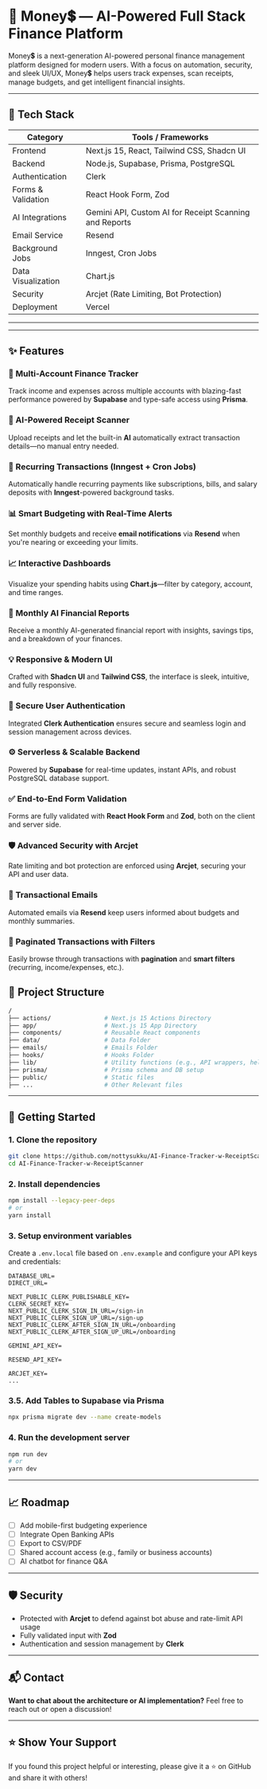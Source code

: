 


# 🚀 Money💲 — AI-Powered Full Stack Finance Platform

Money💲 is a next-generation AI-powered personal finance management platform designed for modern users. With a focus on automation, security, and sleek UI/UX, Money💲 helps users track expenses, scan receipts, manage budgets, and get intelligent financial insights.

---

## 🔧 Tech Stack

| Category           | Tools / Frameworks                                     |
| ------------------ | ------------------------------------------------------ |
| Frontend           | Next.js 15, React, Tailwind CSS, Shadcn UI             |
| Backend            | Node.js, Supabase, Prisma, PostgreSQL                  |
| Authentication     | Clerk                                                  |
| Forms & Validation | React Hook Form, Zod                                   |
| AI Integrations    | Gemini API, Custom AI for Receipt Scanning and Reports |
| Email Service      | Resend                                                 |
| Background Jobs    | Inngest, Cron Jobs                                     |
| Data Visualization | Chart.js                                               |
| Security           | Arcjet (Rate Limiting, Bot Protection)                 |
| Deployment         | Vercel                                                 |

---
---

## ✨ Features

### 🏦 Multi-Account Finance Tracker

Track income and expenses across multiple accounts with blazing-fast performance powered by **Supabase** and type-safe access using **Prisma**.

### 📸 AI-Powered Receipt Scanner

Upload receipts and let the built-in **AI** automatically extract transaction details—no manual entry needed.

### 🔁 Recurring Transactions (Inngest + Cron Jobs)

Automatically handle recurring payments like subscriptions, bills, and salary deposits with **Inngest**-powered background tasks.

### 📊 Smart Budgeting with Real-Time Alerts

Set monthly budgets and receive **email notifications** via **Resend** when you're nearing or exceeding your limits.

### 📈 Interactive Dashboards

Visualize your spending habits using **Chart.js**—filter by category, account, and time ranges.

### 🧠 Monthly AI Financial Reports

Receive a monthly AI-generated financial report with insights, savings tips, and a breakdown of your finances.

### 💡 Responsive & Modern UI

Crafted with **Shadcn UI** and **Tailwind CSS**, the interface is sleek, intuitive, and fully responsive.

### 🔐 Secure User Authentication

Integrated **Clerk Authentication** ensures secure and seamless login and session management across devices.

### ⚙️ Serverless & Scalable Backend

Powered by **Supabase** for real-time updates, instant APIs, and robust PostgreSQL database support.

### ✅ End-to-End Form Validation

Forms are fully validated with **React Hook Form** and **Zod**, both on the client and server side.

### 🛡️ Advanced Security with Arcjet

Rate limiting and bot protection are enforced using **Arcjet**, securing your API and user data.

### 📩 Transactional Emails

Automated emails via **Resend** keep users informed about budgets and monthly summaries.

### 📃 Paginated Transactions with Filters

Easily browse through transactions with **pagination** and **smart filters** (recurring, income/expenses, etc.).



## 📂 Project Structure

```bash
/
├── actions/               # Next.js 15 Actions Directory
├── app/                   # Next.js 15 App Directory
├── components/            # Reusable React components
├── data/                  # Data Folder
├── emails/                # Emails Folder
├── hooks/                 # Hooks Folder
├── lib/                   # Utility functions (e.g., API wrappers, helpers)
├── prisma/                # Prisma schema and DB setup
├── public/                # Static files
├── ...                    # Other Relevant files
```

---

## 🚀 Getting Started

### 1. Clone the repository

```bash
git clone https://github.com/nottysukku/AI-Finance-Tracker-w-ReceiptScanner.git
cd AI-Finance-Tracker-w-ReceiptScanner
```

### 2. Install dependencies

```bash
npm install --legacy-peer-deps
# or
yarn install

```

### 3. Setup environment variables

Create a `.env.local` file based on `.env.example` and configure your API keys and credentials:

```env
DATABASE_URL=
DIRECT_URL=

NEXT_PUBLIC_CLERK_PUBLISHABLE_KEY=
CLERK_SECRET_KEY=
NEXT_PUBLIC_CLERK_SIGN_IN_URL=/sign-in
NEXT_PUBLIC_CLERK_SIGN_UP_URL=/sign-up
NEXT_PUBLIC_CLERK_AFTER_SIGN_IN_URL=/onboarding
NEXT_PUBLIC_CLERK_AFTER_SIGN_UP_URL=/onboarding

GEMINI_API_KEY=

RESEND_API_KEY=

ARCJET_KEY=
...
```

### 3.5.  Add Tables to Supabase via Prisma

```bash
npx prisma migrate dev --name create-models 

```
### 4. Run the development server

```bash
npm run dev
# or
yarn dev
```

---

## 📈 Roadmap

* [ ] Add mobile-first budgeting experience
* [ ] Integrate Open Banking APIs
* [ ] Export to CSV/PDF
* [ ] Shared account access (e.g., family or business accounts)
* [ ] AI chatbot for finance Q\&A

---

## 🛡️ Security

* Protected with **Arcjet** to defend against bot abuse and rate-limit API usage
* Fully validated input with **Zod**
* Authentication and session management by **Clerk**

---

## 📬 Contact

**Want to chat about the architecture or AI implementation?**
Feel free to reach out or open a discussion!

---

## ⭐️ Show Your Support

If you found this project helpful or interesting, please give it a ⭐️ on GitHub and share it with others!



